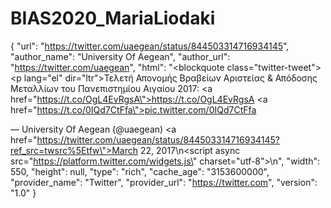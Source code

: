 # BIAS2020_MariaLiodaki
{
    "url": "https://twitter.com/uaegean/status/844503314716934145",
    "author_name": "University Of Aegean",
    "author_url": "https://twitter.com/uaegean",
    "html": "<blockquote class=\"twitter-tweet\"><p lang=\"el\" dir=\"ltr\">Τελετή Απονομής Βραβείων Αριστείας &amp; Απόδοσης Μεταλλίων του Πανεπιστημίου Αιγαίου 2017: <a href=\"https://t.co/OgL4EvRgsA\">https://t.co/OgL4EvRgsA</a> <a href=\"https://t.co/0IQd7CtFfa\">pic.twitter.com/0IQd7CtFfa</a></p>&mdash; University Of Aegean (@uaegean) <a href=\"https://twitter.com/uaegean/status/844503314716934145?ref_src=twsrc%5Etfw\">March 22, 2017</a></blockquote>\n<script async src=\"https://platform.twitter.com/widgets.js\" charset=\"utf-8\"></script>\n",
    "width": 550,
    "height": null,
    "type": "rich",
    "cache_age": "3153600000",
    "provider_name": "Twitter",
    "provider_url": "https://twitter.com",
    "version": "1.0"
}
